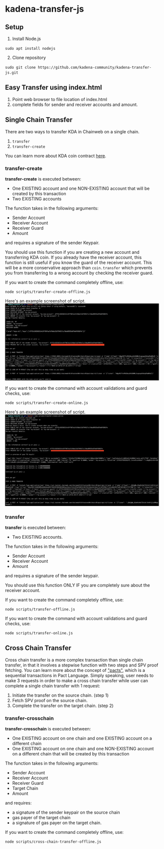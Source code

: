 # kadena-transfer-js

## Setup

1. Install Node.js

 `sudo apt install nodejs`
 
2. Clone repository

`sudo git clone https://github.com/kadena-community/kadena-transfer-js.git`
## Easy Transfer using index.html

1. Point web browser to file location of index.html
2. complete fields for sender and receiver accounts and amount.

## Single Chain Transfer

There are two ways to transfer KDA in Chainweb on a single chain.
  1. `transfer`
  2. `transfer-create`


You can learn more about KDA coin contract [here](https://github.com/kadena-io/chainweb-node/blob/master/pact/coin-contract/coin.pact).

### transfer-create

**transfer-create** is executed between:   
- One EXISTING account and one NON-EXISTING account that will be created by this transaction
- Two EXISTING accounts

The function takes in the following arguments:
- Sender Account
- Receiver Account
- Receiver Guard
- Amount

and requires a signature of the sender Keypair.

You should use this function if you are creating a new account and transferring KDA coin.
If you already have the receiver account, this function is still useful if you know the guard of the receiver account.
This will be a more conservative approach than `coin.transfer` which prevents you from transferring to a wrong account by checking the receiver guard.

If you want to create the command completely offline, use:
```
node scripts/transfer-create-offline.js
```
Here's an example screenshot of script.  
![](img/transfer-create-offline.png)

If you want to create the command with account validations and guard checks, use:
```
node scripts/transfer-create-online.js
```
Here's an example screenshot of script.  
![](img/transfer-create-online.png)

### transfer

**transfer** is executed between:
- Two EXISTING accounts.

The function takes in the following arguments:
- Sender Account
- Receiver Account
- Amount

and requires a signature of the sender keypair.

You should use this function ONLY IF you are completely sure about the receiver account.

If you want to create the command completely offline, use:
```
node scripts/transfer-offline.js
```
If you want to create the command with account validations and guard checks, use:
```
node scripts/transfer-online.js
```

## Cross Chain Transfer

Cross chain transfer is a more complex transaction than single chain transfer, in that it involves a stepwise function with two steps and SPV proof fetching. You can learn more about the concept of ["pacts"](https://pact-language.readthedocs.io/en/latest/pact-reference.html#asynchronous-transaction-automation-with-pacts), which is a sequential transactions in Pact Language. Simply speaking, user needs to make 3 requests in order to make a cross chain transfer while user can complete a single chain transfer with 1 request:
1. Initiate the transfer on the source chain. (step 1)
2. Fetch SPV proof on the source chain.
3. Complete the transfer on the target chain. (step 2)

### transfer-crosschain

  **transfer-crosschain** is executed between:
  - One EXISTING account on one chain and one EXISTING account on a different chain
  - One EXISTING account on one chain and one NON-EXISTING account on a different chain that will be created by this transaction

  The function takes in the following arguments:
  - Sender Account
  - Receiver Account
  - Receiver Guard
  - Target Chain
  - Amount

  and requires:
   - a signature of the sender keypair on the source chain
   - gas payer of the target chain
   - a signature of gas payer on the target chain.

   If you want to create the command completely offline, use:
   ```
   node scripts/cross-chain-transfer-offline.js
   ```
